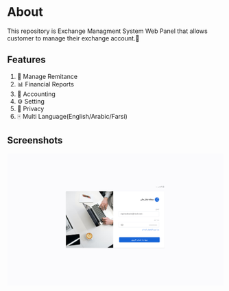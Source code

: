 # About
This repository is Exchange Managment System Web Panel that allows customer to manage their exchange account.🎁


## Features
1. 💸 Manage Remitance
2. 📊 Financial Reports
3. 🧮 Accounting
4. ⚙️ Setting
5. 🔐 Privacy
6. 🀄️ Multi Language(English/Arabic/Farsi)

## Screenshots
![Sign In](./screenshots/SignIn.png)
